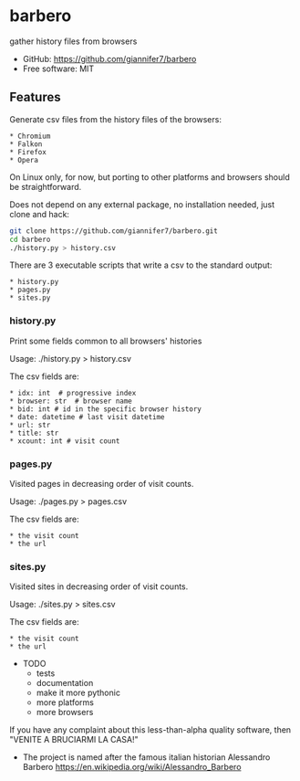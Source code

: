 # barbero

gather history files from browsers


* GitHub: <https://github.com/giannifer7/barbero>
* Free software: MIT


## Features

Generate csv files from the history files of the browsers:

    * Chromium
    * Falkon
    * Firefox
    * Opera

On Linux only, for now, but porting to other platforms and browsers
should be straightforward.

Does not depend on any external package, no installation needed,
just clone and hack:


```bash
git clone https://github.com/giannifer7/barbero.git
cd barbero
./history.py > history.csv
```


There are 3 executable scripts that write a csv to the standard output:

    * history.py
    * pages.py
    * sites.py


### history.py

Print some fields common to all browsers' histories

Usage: ./history.py > history.csv

The csv fields are:

    * idx: int  # progressive index
    * browser: str  # browser name
    * bid: int # id in the specific browser history
    * date: datetime # last visit datetime
    * url: str
    * title: str
    * xcount: int # visit count


### pages.py

Visited pages in decreasing order of visit counts.

Usage: ./pages.py > pages.csv

The csv fields are:

    * the visit count
    * the url


### sites.py

Visited sites in decreasing order of visit counts.

Usage: ./sites.py > sites.csv

The csv fields are:

    * the visit count
    * the url


* TODO
    * tests
    * documentation
    * make it more pythonic
    * more platforms
    * more browsers


If you have any complaint about this less-than-alpha quality software, then "VENITE A BRUCIARMI LA CASA!"

* The project is named after the famous italian historian Alessandro Barbero
    https://en.wikipedia.org/wiki/Alessandro_Barbero

